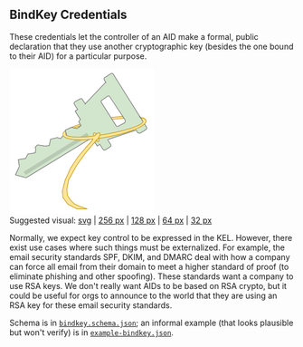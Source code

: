 ## BindKey Credentials

These credentials let the controller of an AID make a formal, public declaration that they use another cryptographic key (besides the one bound to their AID) for a particular purpose.

![suggested bindkey visual](bindkey-256.png)<br>
Suggested visual: [svg](bindkey.svg) | [256 px](bindkey-256.png) | [128 px](bindkey-128.png) | [64 px](bindkey-64.png) | [32 px](bindkey-32.png)

Normally, we expect key control to be expressed in the KEL. However, there exist use cases where such things must be externalized. For example, the email security standards SPF, DKIM, and DMARC deal with how a company can force all email from their domain to meet a higher standard of proof (to eliminate phishing and other spoofing). These standards want a company to use RSA keys. We don't really want AIDs to be based on RSA crypto, but it could be useful for orgs to announce to the world that they are using an RSA key for these email security standards.

Schema is in [`bindkey.schema.json`](bindkey.schema.json); an informal example (that looks plausible but won't verify) is in [`example-bindkey.json`](example-bindkey.json).